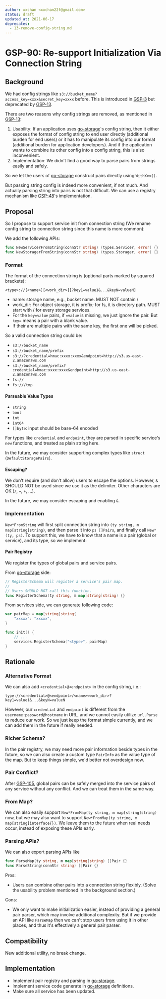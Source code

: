```yaml
---
author: xxchan <xxchan22f@gmail.com>
status: draft
updated_at: 2021-06-17
deprecates:
  - 13-remove-config-string.md
---
```


# GSP-90: Re-support Initialization Via Connection String

## Background

We had config strings like `s3://bucket_name?access_key=xxxx&secret_key=xxxx` before. This is introduced in [GSP-3] but deprecated by [GSP-13].

There are two reasons why config strings are removed, as mentioned in [GSP-13]:

1. Usability: If an application uses [go-storage]'s config string, then it either exposes the format of config string to end user directly (additional burden for end users) or it has to manipulate its config into our format (additional burden for application developers). And if the application wants to combine its other config into a config string, this is also inconvenient.
2. Implementation: We didn't find a good way to parse pairs from strings easily and safely.

So we let the users of [go-storage] construct pairs directly using `WithXxx()`. 

But passing string config is indeed more convenient, if not much. And actually parsing string into pairs is not that difficult. We can use a registry mechanism like [GSP-48]'s implementation.

## Proposal

So I propose to support service init from connection string (We rename config string to connection string since this name is more common):

We add the following APIs:
```go
func NewServicerFromString(connStr string) (types.Servicer, error) {}
func NewStoragerFromString(connStr string) (types.Storager, error) {}
```

### Format

The format of the connection string is (optional parts marked by squared brackets):

`<type>://[<name>][<work_dir>][?key1=value1&...&keyN=valueN]`

- name: storage name, e.g., bucket name. MUST NOT contain /
- work_dir: For object storage, it is prefix; for fs, it is directory path. MUST start with / for every storage services.
- For the `key=value` pairs, if `=value` is missing, we just ignore the pair. But `key=` means a pair with a blank value.
- If their are multiple pairs with the same key, the first one will be picked.

So a valid connection string could be:

- `s3://bucket_name`
- `s3://bucket_name/prefix`
- `s3://?credential=hmac:xxxx:xxxx&endpoint=http://s3.us-east-2.amazonaws.com`
- `s3://bucket_name/prefix?credential=hmac:xxxx:xxxx&endpoint=http://s3.us-east-2.amazonaws.com`
- `fs://`
- `fs:///tmp`

#### Parseable Value Types

- `string`
- `bool`
- `int`
- `int64`
- `[]byte`: input should be base-64 encoded

For types like `credential` and `endpoint`, they are parsed in specific service's `new` functions, and treated as plain string here.


In the future, we may consider supporting complex types like `struct` (`DefaultStoragePairs`).

#### Escaping?

We don't require (and don't allow) users to escape the options. However, `&` SHOULD NOT be used since we use it as the delimiter. Other characters are OK (`/`, `=`, `+`, ...).

In the future, we may consider escaping and enabling `&`.

### Implementation

`New*FromString` will first split connection string into `(ty string, m map[string]string)`, and then parse it into `ps []Pairs`, and finally call `New*(ty, ps)`.
To support this, we have to know that a name is a pair (global or service), and its type, so we implement:

#### Pair Registry

We register the types of global pairs and service pairs.

From [go-storage] side:

```go
// RegisterSchema will register a service's pair map.
//
// Users SHOULD NOT call this function.
func RegisterSchema(ty string, m map[string]string) {}
```

From services side, we can generate following code:

```go
var pairMap = map[string]string{
	"xxxxx": "xxxxx",
}

func init() {
	// ...
	services.RegisterSchema("<type>", pairMap)
}
```

## Rationale

### Alternative Format

We can also add `<credential>@<endpoint>` in the config string, i.e.:

`type://<credential>@<endpoint>/<name><work_dir>?key1=value1&...&keyN=valueN`

However, our `credential` and `endpoint` is different from the `username:password@hostname` in URL, and we cannot easily utilize `url.Parse` to reduce our work. So we just keep the format simple currently, and we can add them in the future if really needed.

### Richer Schema?

In the pair registry, we may need more pair information beside types in the future, so we can also create a custom type `PairInfo` as the value type of the map. But to keep things simple, we'd better not overdesign now.

### Pair Conflict?

After [GSP-105], global pairs can be safely merged into the service pairs of any service without any conflict. And we can treat them in the same way.

### From Map?

We can also easily support `New*FromMap(ty string, m map[string]string)` now, but we may also want to support `New*FromMap(ty string, m map[string]interface{})`. We leave them to the future when real needs occur, instead of exposing these APIs early.

### Parsing APIs?

We can also export parsing APIs like 
```go 
func ParseMap(ty string, m map[string]string) []Pair {} 
func ParseString(connStr string) []Pair {}
```
Pros:
- Users can combine other pairs into a connection string flexibly. (Solve the usability problem mentioned in the background section.)

Cons:
- We only want to make initialization easier, instead of providing a general pair parser, which may involve additional complexity. But if we provide an API like `ParseMap` then we can't stop users from using it in other places, and thus it's effectively a general pair parser.

## Compatibility

New additional utility, no break change.

## Implementation

- Implement pair registry and parsing in [go-storage].
- Implement service code generate in [go-storage] definitions.
- Make sure all service has been updated.


[GSP-3]: ./3-support-service-init-via-config-string.md
[GSP-13]: ./13-remove-config-string.md
[GSP-48]: ./48-service-registry.md
[GSP-105]: ./105-trim-service-pair-prefix.md
[go-storage]: https://github.com/beyondstorage/go-storage
